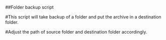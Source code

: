 ##Folder backup script

#This script will take backup of a folder and put the archive in a destination folder.

#Adjust the path of source folder and destination folder accordingly. 
